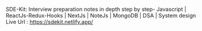  SDE-Kit: Interview preparation notes in depth step by step- Javascript | ReactJs-Redux-Hooks | NextJs | NoteJs | MongoDB | DSA | System design
 Live Url : https://sdekit.netlify.app/
